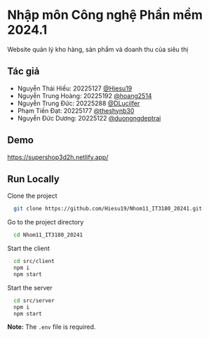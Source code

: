 
# Nhập môn Công nghệ Phần mềm 2024.1

Website quản lý kho hàng, sản phẩm và doanh thu của siêu thị


## Tác giả

- Nguyễn Thái Hiếu: 20225127 [@Hiesu19](https://github.com/Hiesu19)
- Nguyễn Trung Hoàng: 20225192 [@hoang2514](https://github.com/hoang2514)
- Nguyễn Trung Đức: 20225288 [@DLucilfer](https://github.com/DLucilfer)
- Phạm Tiến Đạt: 20225177 [@theshynb30](https://github.com/theshynb30)
- Nguyễn Đức Dương: 20225122 [@duongngdeptrai](https://github.com/duongngdeptrai)


## Demo

https://supershop3d2h.netlify.app/


## Run Locally

Clone the project

```bash
  git clone https://github.com/Hiesu19/Nhom11_IT3180_20241.git
```

Go to the project directory

```bash
  cd Nhom11_IT3180_20241
```

Start the client

```bash
  cd src/client
  npm i
  npm start
```

Start the server

```bash
  cd src/server
  npm i
  npm start
```

**Note:** The `.env` file is required.
